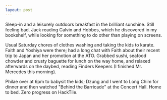 ```yaml
---
layout: post
---
```


Sleep-in and a leisurely outdoors breakfast in the brilliant sunshine. Still
feeling bad. Jack reading Calvin and Hobbes, which he discovered in my
bookshelf, while looking for something to do other than playing on screens.

Usual Saturday chores of clothes washing and taking the kids to karate. Faith
and Yoshiya were there; had a long chat with Faith about their recent trip to
Japan and her promotion at the ATO. Grabbed sushi, seafood chowder and crusty
baguette for lunch on the way home, and relaxed afterwards on the daybed,
reading Finders Keepers (I finished Mr. Mercedes this morning).

Philae over at 6pm to babysit the kids; Dzung and I went to Long Chim for dinner
and then watched "Behind the Barricade" at the Concert Hall. Home to bed. Zero
progress on HackTile.
